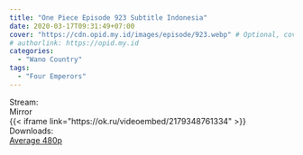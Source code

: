 ```yaml
---
title: "One Piece Episode 923 Subtitle Indonesia"
date: 2020-03-17T09:31:49+07:00
cover: "https://cdn.opid.my.id/images/episode/923.webp" # Optional, cover
# authorlink: https://opid.my.id
categories:
  - "Wano Country"
tags:
  - "Four Emperors"
---
```

<div class="ui menu violet borderless inverted">
  <div class="header item active">
        Stream:
    </div>
  <a class="active item" data-tab="mirror">
    <i class="odnoklassniki icon"></i> Mirror
  </a>
</div>
<div class="ui bottom attached tab segment active" style="border:0 !important;" data-tab="mirror">
{{< iframe link="https://ok.ru/videoembed/2179348761334" >}}
</div>
<div class="ui menu violet borderless inverted">
  <div class="header item active">
        Downloads:
    </div>
  <a class="item nounderline" href="https://ouo.io/hmuNSo" target="_blank" rel="dofollow"><i class="google drive icon"></i>
    Average 480p</a>
</div>